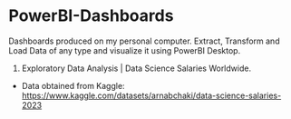 # PowerBI-Dashboards

Dashboards produced on my personal computer. Extract, Transform and Load Data of any type and visualize it using PowerBI Desktop. 

1. Exploratory Data Analysis | Data Science Salaries Worldwide. 
- Data obtained from Kaggle: https://www.kaggle.com/datasets/arnabchaki/data-science-salaries-2023
